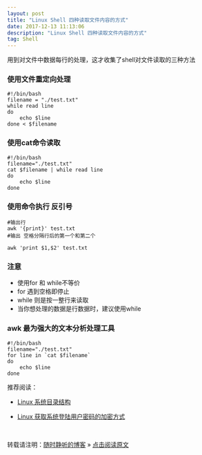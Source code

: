 ```yaml
---
layout: post
title: "Linux Shell 四种读取文件内容的方式"
date: 2017-12-13 11:13:06 
description: "Linux Shell 四种读取文件内容的方式"
tag: Shell
---
```


用到对文件中数据每行的处理，这才收集了shell对文件读取的三种方法

### 使用文件重定向处理

```Shell
#!/bin/bash
filename = "./test.txt"
while read line
do
    echo $line
done < $filename
```

### 使用cat命令读取
```Shell
#!/bin/bash
filename="./test.txt"
cat $filename | while read line
do
    echo $line
done
```

### 使用命令执行 反引号
```Shell
#输出行
awk '{print}' test.txt
#输出 空格分隔行后的第一个和第二个

awk 'print $1,$2' test.txt
```

### 注意

- 使用for 和 while不等价
- for 遇到空格即停止
- while 则是按一整行来读取
- 当你想处理的数据是行数据时，建议使用while

### awk 最为强大的文本分析处理工具
```Shell
#!/bin/bash
filename="./test.txt"
for line in `cat $filename`
do
    echo $line
done
```






推荐阅读：

- [Linux 系统目录结构](http://ssjt21.github.io/2017/11/Linux_DirStruct/)

- [Linux 获取系统登陆用户密码的加密方式](http://ssjt21.github.io/2017/11/Linux_Get_SYS_CryptMode/)


<br>

转载请注明：[随时静听的博客](http://ssjt21.github.io) » [点击阅读原文](http://ssjt21.github.io/2017/12/Shell_Readfile/)

